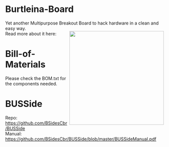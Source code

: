 # Burtleina-Board
Yet another Multipurpose Breakout Board to hack hardware in a clean and easy way.<br>
Read more about it here:
 <img src="https://user-images.githubusercontent.com/25242404/88533097-5b69c780-d00e-11ea-945b-755d8c0ab963.JPG" width=300 align=right>


# Bill-of-Materials
Please check the BOM.txt for the components needed.

# BUSSide
Repo: https://github.com/BSidesCbr/BUSSide <br>
Manual: https://github.com/BSidesCbr/BUSSide/blob/master/BUSSideManual.pdf
